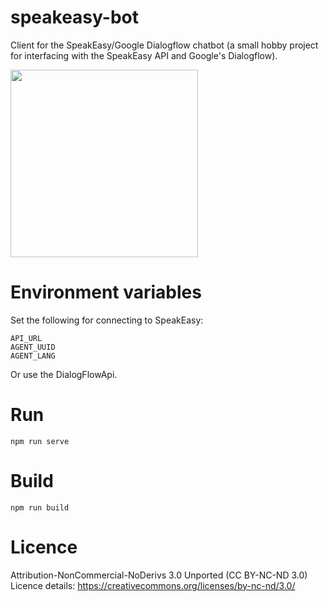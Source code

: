 # speakeasy-bot
Client for the SpeakEasy/Google Dialogflow chatbot (a small hobby project for interfacing with the SpeakEasy API and Google's Dialogflow).


<img src="https://i.imgur.com/G8Q9RKo.png" height="300">



# Environment variables
Set the following for connecting to SpeakEasy:
```
API_URL
AGENT_UUID
AGENT_LANG
```

Or use the DialogFlowApi.


# Run
`npm run serve`

# Build
`npm run build`

# Licence
Attribution-NonCommercial-NoDerivs 3.0 Unported (CC BY-NC-ND 3.0)
Licence details: https://creativecommons.org/licenses/by-nc-nd/3.0/
